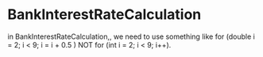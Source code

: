 # BankInterestRateCalculation
in BankInterestRateCalculation,, we need to use something like for (double i = 2; i &lt; 9; i = i + 0.5 ) NOT for (int i = 2; i &lt; 9; i++).
